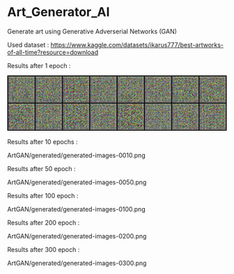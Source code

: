 # Art_Generator_AI
Generate art using Generative Adverserial Networks (GAN)

Used dataset : https://www.kaggle.com/datasets/ikarus777/best-artworks-of-all-time?resource=download

Results after 1 epoch : 

![](ArtGAN/generated/generated-images-0000.png)


Results after 10 epochs :

ArtGAN/generated/generated-images-0010.png


Results after 50 epoch : 

ArtGAN/generated/generated-images-0050.png


Results after 100 epoch : 

ArtGAN/generated/generated-images-0100.png


Results after 200 epoch : 

ArtGAN/generated/generated-images-0200.png


Results after 300 epoch : 

ArtGAN/generated/generated-images-0300.png
